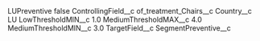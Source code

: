 <?xml version="1.0" encoding="UTF-8"?>
<CustomMetadata xmlns="http://soap.sforce.com/2006/04/metadata" xmlns:xsi="http://www.w3.org/2001/XMLSchema-instance" xmlns:xsd="http://www.w3.org/2001/XMLSchema">
    <label>LUPreventive</label>
    <protected>false</protected>
    <values>
        <field>ControllingField__c</field>
        <value xsi:type="xsd:string">of_treatment_Chairs__c</value>
    </values>
    <values>
        <field>Country__c</field>
        <value xsi:type="xsd:string">LU</value>
    </values>
    <values>
        <field>LowThresholdMIN__c</field>
        <value xsi:type="xsd:double">1.0</value>
    </values>
    <values>
        <field>MediumThresholdMAX__c</field>
        <value xsi:type="xsd:double">4.0</value>
    </values>
    <values>
        <field>MediumThresholdMIN__c</field>
        <value xsi:type="xsd:double">3.0</value>
    </values>
    <values>
        <field>TargetField__c</field>
        <value xsi:type="xsd:string">SegmentPreventive__c</value>
    </values>
</CustomMetadata>
